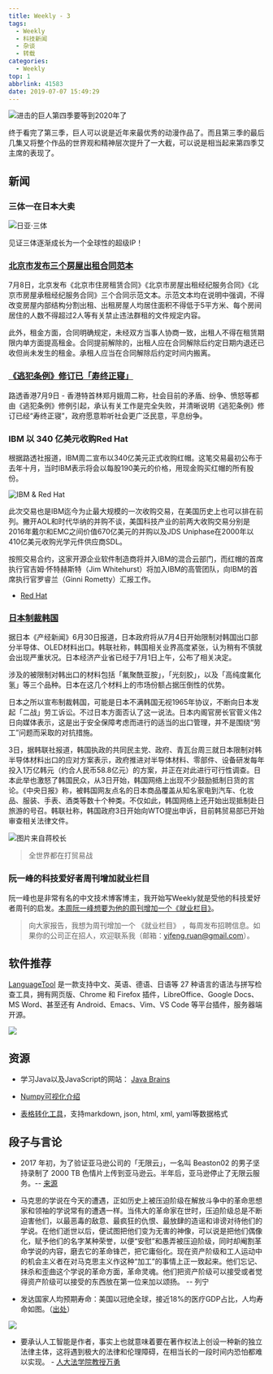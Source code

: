 ```yaml
---
title: Weekly - 3
tags:
  - Weekly
  - 科技新闻
  - 杂谈
  - 转载
categories:
  - Weekly
top: 1
abbrlink: 41583
date: 2019-07-07 15:49:29
---
```


![进击的巨人第四季要等到2020年了](https://imgs.codewoody.com/uploads/big/f7e6647dc85e02dcbaadb4609941a503.jpg)

终于看完了第三季，巨人可以说是近年来最优秀的动漫作品了。而且第三季的最后几集又将整个作品的世界观和精神层次提升了一大截，可以说是相当起来第四季艾主席的表现了。

<!--less-->

## 新闻

### 三体一在日本大卖

![日亚·三体](https://imgs.codewoody.com/uploads/big/b0f83d6cc9c93cfdd25eae7d3ec7fb85.jpg)

见证三体逐渐成长为一个全球性的超级IP！

### [北京市发布三个房屋出租合同范本](https://www.huxiu.com/article/307640.html?f=wangzhan)

7月8日，北京发布《北京市住房租赁合同》《北京市房屋出租经纪服务合同》《北京市房屋承租经纪服务合同》三个合同示范文本。示范文本均在说明中强调，不得改变房屋内部结构分割出租、出租房屋人均居住面积不得低于5平方米、每个房间居住的人数不得超过2人等有关禁止违法群租的文件规定内容。

此外，租金方面，合同明确规定，未经双方当事人协商一致，出租人不得在租赁期限内单方面提高租金。合同提前解除的，出租人应在合同解除后约定日期内退还已收但尚未发生的租金。承租人应当在合同解除后约定时间内搬离。

### [《逃犯条例》修订已「寿终正寝」](https://cn.reuters.com/article/hk-chief-0709-tues-idCNKCS1U40B6?feedType=RSS&feedName=CNTopGenNews)

路透香港7月9日 - 香港特首林郑月娥周二称，社会目前的矛盾、纷争、愤怒等都由《逃犯条例》修例引起，承认有关工作是完全失败，并清晰说明《逃犯条例》修订已经“寿终正寝”，政府愿意聆听社会更广泛民意，平息纷争。

### IBM 以 340 亿美元收购Red Hat

根据路透社报道，IBM周二宣布以340亿美元正式收购红帽。这笔交易最初公布于去年十月，当时IBM表示将会以每股190美元的价格，用现金购买红帽的所有股份。

![IBM & Red Hat](https://imgs.codewoody.com/uploads/big/8bd2e52ab04476ac85f1b92d09581c19.png)

此次交易也是IBM迄今为止最大规模的一次收购交易，在美国历史上也可以排在前列。撇开AOL和时代华纳的并购不谈，美国科技产业的前两大收购交易分别是2016年戴尔和EMC之间价值670亿美元的并购以及JDS Uniphase在2000年以410亿美元收购光学元件供应商SDL。

按照交易合约，这家开源企业软件制造商将并入IBM的混合云部门，而红帽的首席执行官吉姆·怀特赫斯特（Jim Whitehurst）将加入IBM的高管团队，向IBM的首席执行官罗睿兰（Ginni Rometty）汇报工作。

- [Red Hat](https://zh.wikipedia.org/zh-hans/%E7%B4%85%E5%B8%BD%E5%85%AC%E5%8F%B8)

### [日本制裁韩国](https://www.guancha.cn/internation/2019_07_01_507678.shtml)

据日本《产经新闻》6月30日报道，日本政府将从7月4日开始限制对韩国出口部分半导体、OLED材料出口。韩联社称，韩国相关业界高度紧张，认为稍有不慎就会出现严重状况。日本经济产业省已经于7月1日上午，公布了相关决定。

涉及的被限制对韩出口的材料包括「氟聚酰亚胺」，「光刻胶」，以及「高纯度氟化氢」等三个品种。日本在这几个材料上的市场份额占据压倒性的优势。

日本之所以宣布制裁韩国，可能是日本不满韩国无视1965年协议，不断向日本发起「二战」劳工诉讼。不过日本方面否认了这一说法。日本内阁官房长官菅义伟2日向媒体表示，这是出于安全保障考虑而进行的适当的出口管理，并不是围绕“劳工”问题而采取的对抗措施。

3日，据韩联社报道，韩国执政的共同民主党、政府、青瓦台周三就日本限制对韩半导体材料出口的应对方案表示，政府推进对半导体材料、零部件、设备研发每年投入1万亿韩元（约合人民币58.8亿元）的方案，并正在对此进行可行性调查。日本此举也激怒了韩国民众，从3日开始，韩国网络上出现不少鼓励抵制日货的言论。《中央日报》称，被韩国网友点名的日本商品覆盖从知名家电到汽车、化妆品、服装、手表、酒类等数十个种类。不仅如此，韩国网络上还开始出现抵制赴日旅游的号召。韩联社称，韩国政府3日开始向WTO提出申诉，目前韩贸易部已开始审查相关法律文件。

![图片来自[蒋校长](https://bbs.tiexue.net/post2_13465562_1.html)](https://imgs.codewoody.com/uploads/big/cecd35e56014638f312ca49592461279.jpg)

> 全世界都在打贸易战

### 阮一峰的科技爱好者周刊增加就业栏目

阮一峰也是非常有名的中文技术博客博主，我开始写Weekly就是受他的科技爱好者周刊的启发。[本周阮一峰想要为他的周刊增加一个《就业栏目》](http://www.ruanyifeng.com/blog/2019/07/weekly-issue-64.html)。

> 向大家报告，我想为周刊增加一个 《就业栏目》 ，每周发布招聘信息。如果你的公司正在招人，欢迎联系我（邮箱：yifeng.ruan@gmail.com）。

## 软件推荐

[LanguageTool](https://languagetool.org/) 是一款支持中文、英语、德语、日语等 27 种语言的语法与拼写检查工具，拥有网页版、Chrome 和 Firefox 插件，LibreOffice、Google Docs、MS Word、甚至还有 Android、Emacs、Vim、VS Code 等平台插件，服务器端开源。

![](https://imgs.codewoody.com/uploads/big/1f611c5a984fff3067370d3d61458ec4.png)

## 资源

- 学习Java以及JavaScript的网站： [Java Brains](https://javabrains.io/)

- [Numpy可视化介绍](https://jalammar.github.io/visual-numpy/)

- [表格转化工具](https://tableconvert.com/)，支持markdown, json, html, xml, yaml等数据格式

## 段子与言论

- 2017 年初，为了验证亚马逊公司的「无限云」，一名叫 Beaston02 的男子坚持录制了 2000 TB 色情片上传到亚马逊云。半年后，亚马逊停止了无限云服务。-- [来源](https://sspai.com/post/55622)

- 马克思的学说在今天的遭遇，正如历史上被压迫阶级在解放斗争中的革命思想家和领袖的学说常有的遭遇一样。当伟大的革命家在世时，压迫阶级总是不断迫害他们，以最恶毒的敌意、最疯狂的仇恨、最放肆的造谣和诽谤对待他们的学说。在他们逝世以后，便试图把他们变为无害的神像，可以说是把他们偶像化，赋予他们的名字某种荣誉，以便“安慰”和愚弄被压迫阶级，同时却阉割革命学说的内容，磨去它的革命锋芒，把它庸俗化。现在资产阶级和工人运动中的机会主义者在对马克思主义作这种“加工”的事情上正一致起来。他们忘记、抹杀和歪曲这个学说的革命方面，革命灵魂。他们把资产阶级可以接受或者觉得资产阶级可以接受的东西放在第一位来加以颂扬。 -- 列宁

- 发达国家人均预期寿命：美国以冠绝全球，接近18%的医疗GDP占比，人均寿命如图。（[出处](https://ourworldindata.org/the-link-between-life-expectancy-and-health-spending-us-focus)）

![](https://imgs.codewoody.com/uploads/big/fbca06ae942781af6fe9cfccf85b0996.jpg)

- 要承认人工智能是作者，事实上也就意味着要在著作权法上创设一种新的独立法律主体，这将遇到极大的法律和伦理障碍，在相当长的一段时间内恐怕都难以实现。 - [人大法学院教授万勇](http://www.nipso.cn/onews.asp?id=46776)
